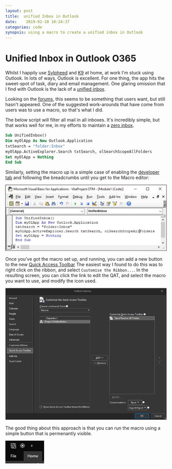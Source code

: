 ```yaml
---
layout: post
title:  unified Inbox in Outlook
date:    2019-02-10 10:24:37 
categories: code
synopsis: using a macro to create a unified inbox in Outlook
---
```

# Unified Inbox in Outlook O365

Whilst I happily use [Sylpheed](https://sylpheed.sraoss.jp/en/) and [K9](https://k9mail.github.io/) at home, at work I'm stuck using Outlook. In lots of ways, Outlook is excellent.  For one thing, the app hits the sweet-spot of task, diary and email management.  One glaring omission that I find with Outlook is the lack of a [unified inbox](https://smallbusiness.chron.com/unified-email-mean-36970.html).

Looking on the [forums](https://answers.microsoft.com/en-us/search/search?SearchTerm=unified+inbox&IsSuggestedTerm=false&tab=&isFilterExpanded=false&searchFormBtn=&CurrentScope.ForumName=&CurrentScope.Filter=&ContentTypeScope=#////1), this seems to be something that users want, but still hasn't appeared.  One of the suggested work-arounds that have come from users was to use a macro, so that's what I did.

The below script will filter all mail in all inboxes.  It's incredibly simple, but that works well for me, in my efforts to maintain a [zero inbox](https://www.fastcompany.com/40507663/the-7-step-guide-to-achieving-inbox-zero-and-staying-there-in-2018).  

```vb
Sub UnifiedInbox()
Dim myOlApp As New Outlook.Application
txtSearch = "folder:Inbox"
myOlApp.ActiveExplorer.Search txtSearch, olSearchScopeAllFolders
Set myOlApp = Nothing
End Sub
```

Similarly, setting the macro up is a simple case of enabling the [developer tab](https://www.easytweaks.com/add-macros-outlook-2016/) and following the breadcrumbs until you get to the Macro editor:

![image of Macro editor](/images/unifiedInbox_2.PNG)

Once you've got the macro set up, and running, you can add a new button to the new [Quick Access Toolbar]() The easiest way I found to do this was to right click on the ribbon, and select ```Customise the Ribbon...```.  In the resulting screen, you can click the link to edit the QAT, and select the macro you want to use, and modify the icon used.

![dialogue box](/images/unifiedInbox_3.PNG)

The good thing about this approach is that you can run the macro using a simple button that is permenantly visible.

![QAT](/images/unifiedInbox_4.PNG)

